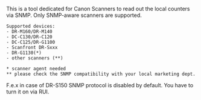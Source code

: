 This is a tool dedicated for Canon Scanners to read out the local counters via SNMP. Only SNMP-aware scanners are supported.
```
Supported devices:
- DR-M160/DR-M140
- DC-C130/DR-C120
- DC-C125/DR-G1100
- Scanfront DR-Sxxx
- DR-G1130(*)
- other scanners (**)
  ```
```
* scanner agent needed
** please check the SNMP compatibility with your local marketing dept.
```
F.e.x in case of DR-S150 SNMP protocol is disabled by default.
You have to turn it on via RUI.
